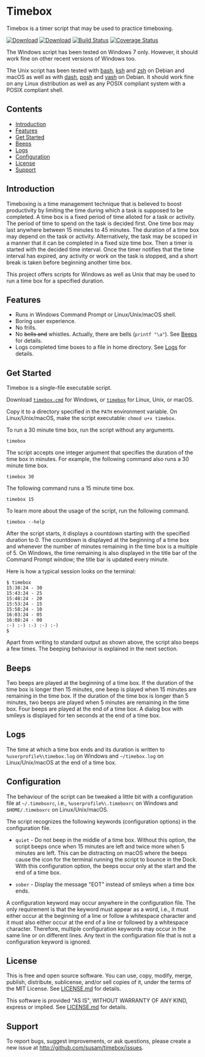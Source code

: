 Timebox
=======

Timebox is a timer script that may be used to practice timeboxing.

[![Download][SHIELD_WIN]][DOWNLOAD_WIN]
[![Download][SHIELD_UNX]][DOWNLOAD_UNX]
[![Build Status][BUILD_IMG]][BUILD_URL]
[![Coverage Status][COVERAGE_IMG]][COVERAGE_URL]

The Windows script has been tested on Windows 7 only. However, it should
work fine on other recent versions of Windows too.

The Unix script has been tested with [bash][], [ksh][] and [zsh][] on
Debian and macOS as well as with [dash][], [posh][] and [yash][] on
Debian. It should work fine on any Linux distribution as well as any
POSIX compliant system with a POSIX compliant shell.

[SHIELD_WIN]: https://img.shields.io/badge/download-timebox%20for%20Windows-brightgreen.svg
[SHIELD_UNX]: https://img.shields.io/badge/download-timebox%20for%20Unix-brightgreen.svg
[DOWNLOAD_WIN]: https://github.com/susam/timebox/releases/download/0.4.0/timebox.cmd
[DOWNLOAD_UNX]: https://github.com/susam/timebox/releases/download/0.4.0/timebox

[BUILD_IMG]: https://travis-ci.org/susam/timebox.svg?branch=master
[BUILD_URL]: https://travis-ci.org/susam/timebox
[COVERAGE_IMG]: https://coveralls.io/repos/github/susam/timebox/badge.svg?branch=master
[COVERAGE_URL]: https://coveralls.io/github/susam/timebox?branch=master

[bash]: https://packages.debian.org/stable/bash
[ksh]: https://packages.debian.org/stable/ksh
[zsh]: https://packages.debian.org/stable/zsh
[dash]: https://packages.debian.org/stable/dash
[posh]: https://packages.debian.org/stable/posh
[yash]: https://packages.debian.org/stable/yash


Contents
--------

* [Introduction](#introduction)
* [Features](#features)
* [Get Started](#get-started)
* [Beeps](#beeps)
* [Logs](#logs)
* [Configuration](#configuration)
* [License](#license)
* [Support](#support)


Introduction
------------

Timeboxing is a time management technique that is believed to boost
productivity by limiting the time during which a task is supposed to be
completed. A time box is a fixed period of time alloted for a task or
activity. The period of time to spend on the task is decided first. One
time box may last anywhere between 15 minutes to 45 minutes. The
duration of a time box may depend on the task or activity.
Alternatively, the task may be scoped in a manner that it can be
completed in a fixed size time box. Then a timer is started with the
decided time interval. Once the timer notifies that the time interval
has expired, any activity or work on the task is stopped, and a short
break is taken before beginning another time box.

This project offers scripts for Windows as well as Unix that may be used
to run a time box for a specified duration.


Features
--------

- Runs in Windows Command Prompt or Linux/Unix/macOS shell.
- Boring user experience.
- No frills.
- No ~~bells and~~ whistles. Actually, there are bells (`printf "\a"`).
  See [Beeps](#beeps) for details.
- Logs completed time boxes to a file in home directory. See
  [Logs](#logs) for details.


Get Started
-----------

Timebox is a single-file executable script.

Download [`timebox.cmd`][DOWNLOAD_WIN] for Windows,
or [`timebox`][DOWNLOAD_UNX] for Linux, Unix, or macOS.

Copy it to a directory specified in the `PATH` environment variable. On
Linux/Unix/macOS, make the script executable: `chmod u+x timebox`.

To run a 30 minute time box, run the script without any arguments.

    timebox

The script accepts one integer argument that specifies the duration of
the time box in minutes. For example, the following command also runs a
30 minute time box.

    timebox 30

The following command runs a 15 minute time box.

    timebox 15

To learn more about the usage of the script, run the following command.

    timebox --help

After the script starts, it displays a countdown starting with the
specified duration to 0. The countdown is displayed at the beginning of
a time box and whenever the number of minutes remaining in the time box
is a multiple of 5. On Windows, the time remaining is also displayed in
the title bar of the Command Prompt window; the title bar is updated
every minute.

Here is how a typical session looks on the terminal:

    $ timebox
    15:38:24 - 30
    15:43:24 - 25
    15:48:24 - 20
    15:53:24 - 15
    15:58:24 - 10
    16:03:24 - 05
    16:08:24 - 00
    :-) :-) :-) :-) :-)
    $

Apart from writing to standard output as shown above, the script also
beeps a few times. The beeping behaviour is explained in the next
section.


Beeps
-----

Two beeps are played at the beginning of a time box. If the duration of
the time box is longer then 15 minutes, one beep is played when 15
minutes are remaining in the time box. If the duration of the time box
is longer than 5 minutes, two beeps are played when 5 minutes are
remaining in the time box. Four beeps are played at the end of a time
box. A dialog box with smileys is displayed for ten seconds at the end
of a time box.


Logs
----

The time at which a time box ends and its duration is written to
`%userprofile%\timebox.log` on Windows and `~/timebox.log` on
Linux/Unix/macOS at the end of a time box.


Configuration
-------------

The behaviour of the script can be tweaked a little bit with a
configuration file at `~/.timeboxrc`, i.e., `%userprofile%\.timeboxrc`
on Windows and `$HOME/.timeboxrc` on Linux/Unix/macOS.

The script recognizes the following keywords (configuration options) in
the configuration file.

  - `quiet` - Do not beep in the middle of a time box. Without this
    option, the script beeps once when 15 minutes are left and twice
    more when 5 minutes are left. This can be distracting on macOS where
    the beeps cause the icon for the terminal running the script to
    bounce in the Dock. With this configuration option, the beeps occur
    only at the start and the end of a time box.

  - `sober` - Display the message "EOT" instead of smileys when a time
    box ends.

A configuration keyword may occur anywhere in the configuration file.
The only requirement is that the keyword must appear as a word, i.e., it
must either occur at the beginning of a line or follow a whitespace
character and it must also either occur at the end of a line or followed
by a whitespace character. Therefore, multiple configuration keywords
may occur in the same line or on different lines. Any text in the
configuration file that is not a configuration keyword is ignored.


License
-------

This is free and open source software. You can use, copy, modify,
merge, publish, distribute, sublicense, and/or sell copies of it,
under the terms of the MIT License. See [LICENSE.md][L] for details.

This software is provided "AS IS", WITHOUT WARRANTY OF ANY KIND,
express or implied. See [LICENSE.md][L] for details.

[L]: LICENSE.md


Support
-------

To report bugs, suggest improvements, or ask questions, please create a
new issue at <http://github.com/susam/timebox/issues>.
